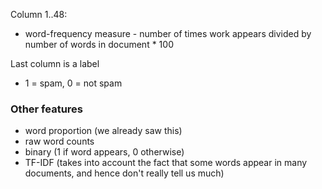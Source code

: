 Column 1..48:
- word-frequency measure - number of times work appears divided by number of words in document * 100

Last column is a label
- 1 = spam, 0 = not spam

### Other features
- word proportion (we already saw this)
- raw word counts
- binary (1 if word appears, 0 otherwise)
- TF-IDF (takes into account the fact that some words appear in many documents, and hence don't really tell us much)

